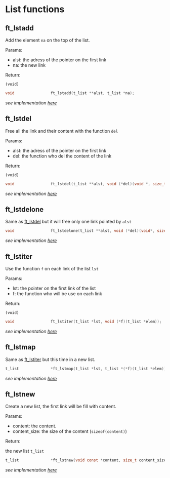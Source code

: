 # List functions
## ft_lstadd
Add the element `na` on the top of the list.

Params:
- alst: the adress of the pointer on the first link
- na: the new link

Return:

`(void)`
``` c
void				ft_lstadd(t_list **alst, t_list *na);
```
*see implementation [here](https://github.com/glegendr/libft/blob/master/src/ft_lstadd.c)*
## ft_lstdel
Free all the link and their content with the function `del`

Params:
- alst: the adress of the pointer on the first link
- del: the function who del the content of the link

Return:

`(void)`
``` c
void				ft_lstdel(t_list **alst, void (*del)(void *, size_t));
```
*see implementation [here](https://github.com/glegendr/libft/blob/master/src/ft_lstdel.c)*
## ft_lstdelone
Same as [ft_lstdel](#ft_lstdel) but it will free only one link pointed by `alst`
``` c
void				ft_lstdelone(t_list **alst, void (*del)(void*, size_t));
```
*see implementation [here](https://github.com/glegendr/libft/blob/master/src/ft_lstdelone.c)*
## ft_lstiter
Use the function `f` on each link of the list `lst`

Params:
- lst: the pointer on the first link of the list
- f: the function who will be use on each link

Return:

`(void)`
``` c
void				ft_lstiter(t_list *lst, void (*f)(t_list *elem));
```
*see implementation [here](https://github.com/glegendr/libft/blob/master/src/ft_lstiter.c)*
## ft_lstmap
Same as [ft_lstiter](#ft_lstiter) but this time in a new list.
``` c
t_list				*ft_lstmap(t_list *lst, t_list *(*f)(t_list *elem));
```
*see implementation [here](https://github.com/glegendr/libft/blob/master/src/ft_lstmap.c)*
## ft_lstnew
Create a new list, the first link will be fill with content.

Params:
- content: the content.
- content_size: the size of the content (`sizeof(content)`)

Return:

the new list `t_list`
``` c
t_list				*ft_lstnew(void const *content, size_t content_size);
```
*see implementation [here](https://github.com/glegendr/libft/blob/master/src/ft_lstnew.c)*
